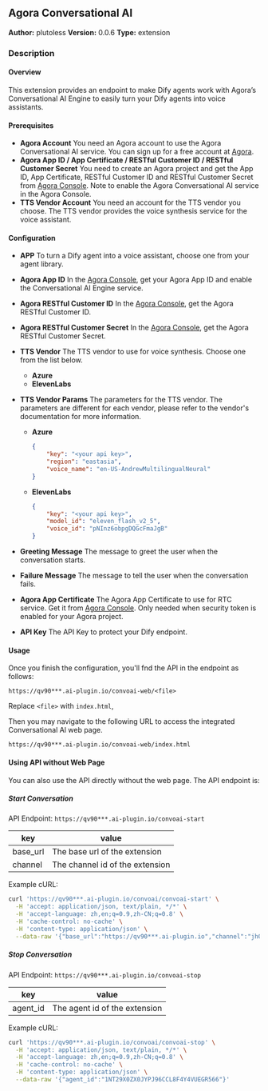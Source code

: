 ## Agora Conversational AI

**Author:** plutoless
**Version:** 0.0.6
**Type:** extension

### Description

#### Overview

This extension provides an endpoint to make Dify agents work with Agora’s Conversational AI Engine to easily turn your Dify agents into voice assistants.

#### Prerequisites

- **Agora Account**
    You need an Agora account to use the Agora Conversational AI service. You can sign up for a free account at [Agora](https://sso.agora.io/en/signup/).
- **Agora App ID / App Certificate / RESTful Customer ID / RESTful Customer Secret**
    You need to create an Agora project and get the App ID, App Certificate, RESTful Customer ID and RESTful Customer Secret from [Agora Console](https://console.agora.io/v2). Note to enable the Agora Conversational AI service in the Agora Console.
- **TTS Vendor Account**
    You need an account for the TTS vendor you choose. The TTS vendor provides the voice synthesis service for the voice assistant. 

#### Configuration

- **APP**
    To turn a Dify agent into a voice assistant, choose one from your agent library.
- **Agora App ID**
    In the [Agora Console](https://console.agora.io/v2), get your Agora App ID and enable the Conversational AI Engine service.
- **Agora RESTful Customer ID**
   In the [Agora Console](https://console.agora.io/v2), get the Agora RESTful Customer ID.
- **Agora RESTful Customer Secret**
   In the [Agora Console](https://console.agora.io/v2), get the Agora RESTful Customer Secret.
- **TTS Vendor**
    The TTS vendor to use for voice synthesis. Choose one from the list below.
  - **Azure**
  - **ElevenLabs**
- **TTS Vendor Params**
    The parameters for the TTS vendor. The parameters are different for each vendor, please refer to the vendor's documentation for more information.
  - **Azure**

    ```json
    {
        "key": "<your api key>",
        "region": "eastasia",
        "voice_name": "en-US-AndrewMultilingualNeural"
    }
    ```

  - **ElevenLabs**

    ```json
    {
        "key": "<your api key>",
        "model_id": "eleven_flash_v2_5",
        "voice_id": "pNInz6obpgDQGcFmaJgB"
    }
    ```

- **Greeting Message**
    The message to greet the user when the conversation starts.
- **Failure Message**
    The message to tell the user when the conversation fails.
- **Agora App Certificate**
    The Agora App Certificate to use for RTC service. Get it from [Agora Console](https://console.agora.io/v2). Only needed when security token is enabled for your Agora project.
- **API Key**
    The API Key to protect your Dify endpoint.

#### Usage

Once you finish the configuration, you'll fnd the APl in the endpoint as follows:

`https://qv90***.ai-plugin.io/convoai-web/<file>`

Replace `<file>` with `index.html`,

Then you may navigate to the following URL to access the integrated Conversational Al web page.

`https://qv90***.ai-plugin.io/convoai-web/index.html`

#### Using API without Web Page

You can also use the API directly without the web page. The API endpoint is:

##### Start Conversation

API Endpoint: `https://qv90***.ai-plugin.io/convoai-start`

| key | value |
| --- | --- |
| base_url | The base url of the extension |
| channel | The channel id of the extension |

Example cURL:

```bash
curl 'https://qv90***.ai-plugin.io/convoai/convoai-start' \
  -H 'accept: application/json, text/plain, */*' \
  -H 'accept-language: zh,en;q=0.9,zh-CN;q=0.8' \
  -H 'cache-control: no-cache' \
  -H 'content-type: application/json' \
  --data-raw '{"base_url":"https://qv90***.ai-plugin.io","channel":"jh0y8fgk7"}'
```

##### Stop Conversation

API Endpoint: `https://qv90***.ai-plugin.io/convoai-stop`

| key | value |
| --- | --- |
| agent_id | The agent id of the extension |

Example cURL:

```bash
curl 'https://qv90***.ai-plugin.io/convoai/convoai-stop' \
  -H 'accept: application/json, text/plain, */*' \
  -H 'accept-language: zh,en;q=0.9,zh-CN;q=0.8' \
  -H 'cache-control: no-cache' \
  -H 'content-type: application/json' \
  --data-raw '{"agent_id":"1NT29X0ZX0JYPJ96CCL8F4Y4VUEGR566"}'
```
